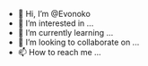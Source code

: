 - 👋 Hi, I’m @Evonoko
- 👀 I’m interested in ...
- 🌱 I’m currently learning ...
- 💞️ I’m looking to collaborate on ...
- 📫 How to reach me ...

<!---
Evonoko/Evonoko is a ✨ special ✨ repository because its `README.md` (this file) appears on your GitHub profile.
You can click the Preview link to take a look at your changes.
--->
